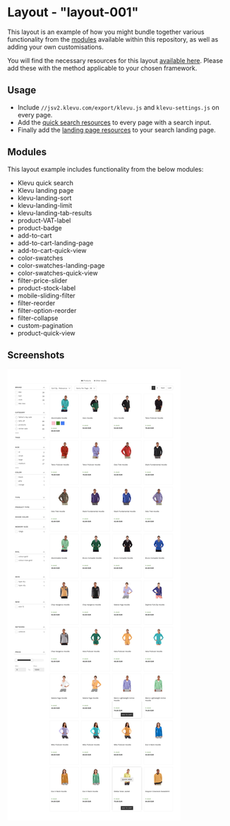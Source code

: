 # Layout - "layout-001"

This layout is an example of how you might bundle together various functionality
from the [modules](/modules) available within this repository, as well as adding
your own customisations.

You will find the necessary resources for this layout 
[available here](/layout/layout-001/resources).
Please add these with the method applicable to your chosen framework.

## Usage

- Include `//jsv2.klevu.com/export/klevu.js` and `klevu-settings.js` on every page.
- Add the [quick search resources](/layout/layout-001/resources/quick) to every page with a search input.
- Finally add the [landing page resources](/layout/layout-001/resources/landing) to your search landing page.

## Modules

This layout example includes functionality from the below modules:

- Klevu quick search
- Klevu landing page
- klevu-landing-sort
- klevu-landing-limit
- klevu-landing-tab-results
- product-VAT-label
- product-badge
- add-to-cart
- add-to-cart-landing-page
- add-to-cart-quick-view
- color-swatches
- color-swatches-landing-page
- color-swatches-quick-view
- filter-price-slider
- product-stock-label
- mobile-sliding-filter
- filter-reorder
- filter-option-reorder
- filter-collapse
- custom-pagination
- product-quick-view

## Screenshots

![layout-001](/layout/layout-001/images/image002.jpg)
